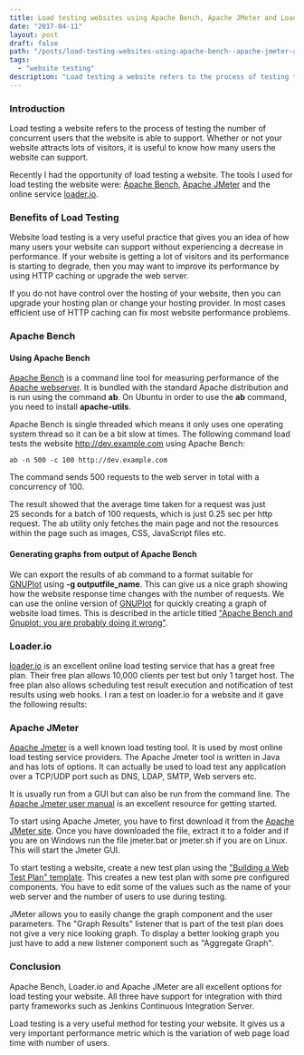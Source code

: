 ```yaml
---
title: Load testing websites using Apache Bench, Apache JMeter and Loader.io
date: "2017-04-11"
layout: post
draft: false
path: "/posts/load-testing-websites-using-apache-bench--apache-jmeter-and-loader-io"
tags:
  - "website testing"
description: "Load testing a website refers to the process of testing the number of concurrent users that the website is able to support. Whether or not your website attracts lots of visitors, it is useful to know how many users the website can support."
---
```


### Introduction
Load testing a website refers to the process of testing the number of concurrent users that the website is able to support. Whether or not your website attracts lots of visitors, it is useful to know how many users the website can support.

Recently I had the opportunity of load testing a website. The tools I used for load testing the website were: [Apache Bench](https://httpd.apache.org/docs/2.2/programs/ab.html), [Apache JMeter](http://jmeter.apache.org/index.html) and the online service [loader.io](https://loader.io).

### Benefits of Load Testing
Website load testing is a very useful practice that gives you an idea of how many users your website can support without experiencing a decrease in performance. If your website is getting a lot of visitors and its performance is starting to degrade, then you may want to improve its performance by using HTTP caching or upgrade the web server.

If you do not have control over the hosting of your website, then you can upgrade your hosting plan or change your hosting provider. In most cases efficient use of HTTP caching can fix most website performance problems.

### Apache Bench

#### Using Apache Bench
[Apache Bench](https://httpd.apache.org/docs/2.2/programs/ab.html) is a command line tool for measuring performance of the [Apache webserver](http://www.apache.org/). It is bundled with the standard Apache distribution and is run using the command **ab**. On Ubuntu in order to use the **ab** command, you need to install **apache-utils**.

Apache Bench is single threaded which means it only uses one operating system thread so it can be a bit slow at times. The following command load tests the website http://dev.example.com using Apache Bench:

```
ab -n 500 -c 100 http://dev.example.com
```

The command sends 500 requests to the web server in total with a concurrency of 100.

The result showed that the average time taken for a request was just 25 seconds for a batch of 100 requests, which is just 0.25 sec per http request. The ab utility only fetches the main page and not the resources within the page such as images, CSS, JavaScript files etc.

#### Generating graphs from output of Apache Bench
We can export the results of ab command to a format suitable for [GNUPlot](http://www.gnuplot.info/) using **-g outputfile_name**. This can give us a nice graph showing how the website response time changes with the number of requests. We can use the online version of [GNUPlot](http://gnuplot.respawned.com/) for quickly creating a graph of website load times. This is described in the article titled ["Apache Bench and Gnuplot: you are probably doing it wrong"](http://www.bradlanders.com/2013/04/15/apache-bench-and-gnuplot-youre-probably-doing-it-wrong/).

### Loader.io
[loader.io](https://loader.io) is an excellent online load testing service that has a great free plan. Their free plan allows 10,000 clients per test but only 1 target host. The free plan also allows scheduling test result execution and notification of test results using web hooks. I ran a test on loader.io for a website and it gave the following results:

### Apache JMeter
[Apache Jmeter](http://jmeter.apache.org/usermanual/get-started.html) is a well known load testing tool. It is used by most online load testing service providers. The Apache Jmeter tool is written in Java and has lots of options. It can actually be used to load test any application over a TCP/UDP port such as DNS, LDAP, SMTP, Web servers etc.

It is usually run from a GUI but can also be run from the command line. The [Apache Jmeter user manual](http://jmeter.apache.org/usermanual/) is an excellent resource for getting started.

To start using Apache Jmeter, you have to first download it from the [Apache JMeter site](http://jmeter.apache.org/download_jmeter.cgi). Once you have downloaded the file, extract it to a folder and if you are on Windows run the file jmeter.bat or jmeter.sh if you are on Linux. This will start the Jmeter GUI.

To start testing a website, create a new test plan using the ["Building a Web Test Plan" template](http://jmeter.apache.org/usermanual/build-web-test-plan.html). This creates a new test plan with some pre configured components. You have to edit some of the values such as the name of your web server and the number of users to use during testing.

JMeter allows you to easily change the graph component and the user parameters. The "Graph Results" listener that is part of the test plan does not give a very nice looking graph. To display a better looking graph you just have to add a new listener component such as "Aggregate Graph".

### Conclusion
Apache Bench, Loader.io and Apache JMeter are all excellent options for load testing your website. All three have support for integration with third party frameworks such as Jenkins Continuous Integration Server.

Load testing is a very useful method for testing your website. It gives us a very important performance metric which is the variation of web page load time with number of users.
